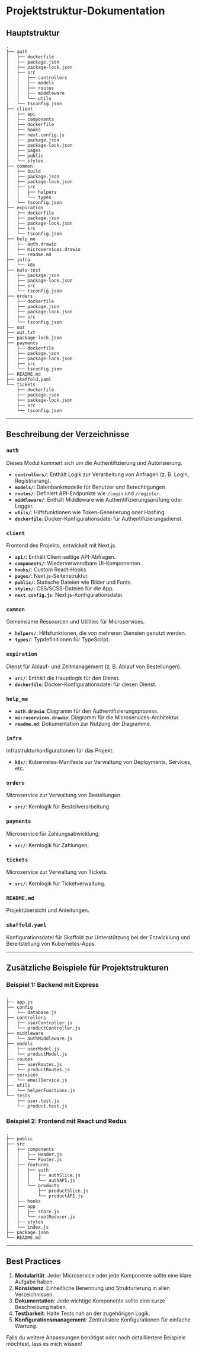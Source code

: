 # Projektstruktur-Dokumentation

## Hauptstruktur

```
.
├── auth
│   ├── dockerfile
│   ├── package.json
│   ├── package-lock.json
│   ├── src
│   │   ├── controllers
│   │   ├── models
│   │   ├── routes
│   │   ├── middleware
│   │   └── utils
│   └── tsconfig.json
├── client
│   ├── api
│   ├── components
│   ├── dockerfile
│   ├── hooks
│   ├── next.config.js
│   ├── package.json
│   ├── package-lock.json
│   ├── pages
│   ├── public
│   └── styles
├── common
│   ├── build
│   ├── package.json
│   ├── package-lock.json
│   ├── src
│   │   ├── helpers
│   │   └── types
│   └── tsconfig.json
├── expiration
│   ├── dockerfile
│   ├── package.json
│   ├── package-lock.json
│   ├── src
│   └── tsconfig.json
├── help_me
│   ├── auth.drawio
│   ├── microservices.drawio
│   └── readme.md
├── infra
│   └── k8s
├── nats-test
│   ├── package.json
│   ├── package-lock.json
│   ├── src
│   └── tsconfig.json
├── orders
│   ├── dockerfile
│   ├── package.json
│   ├── package-lock.json
│   ├── src
│   └── tsconfig.json
├── out
├── out.txt
├── package-lock.json
├── payments
│   ├── dockerfile
│   ├── package.json
│   ├── package-lock.json
│   ├── src
│   └── tsconfig.json
├── README.md
├── skaffold.yaml
└── tickets
    ├── dockerfile
    ├── package.json
    ├── package-lock.json
    ├── src
    └── tsconfig.json
```

---

## Beschreibung der Verzeichnisse

### `auth`

Dieses Modul kümmert sich um die Authentifizierung und Autorisierung.

- **`controllers/`**: Enthält Logik zur Verarbeitung von Anfragen (z. B. Login, Registrierung).
- **`models/`**: Datenbankmodelle für Benutzer und Berechtigungen.
- **`routes/`**: Definiert API-Endpunkte wie `/login` und `/register`.
- **`middleware/`**: Enthält Middleware wie Authentifizierungsprüfung oder Logger.
- **`utils/`**: Hilfsfunktionen wie Token-Generierung oder Hashing.
- **`dockerfile`**: Docker-Konfigurationsdatei für Authentifizierungsdienst.

### `client`

Frontend des Projekts, entwickelt mit Next.js.

- **`api/`**: Enthält Client-seitige API-Abfragen.
- **`components/`**: Wiederverwendbare UI-Komponenten.
- **`hooks/`**: Custom React-Hooks.
- **`pages/`**: Next.js-Seitenstruktur.
- **`public/`**: Statische Dateien wie Bilder und Fonts.
- **`styles/`**: CSS/SCSS-Dateien für die App.
- **`next.config.js`**: Next.js-Konfigurationsdatei.

### `common`

Gemeinsame Ressourcen und Utilities für Microservices.

- **`helpers/`**: Hilfsfunktionen, die von mehreren Diensten genutzt werden.
- **`types/`**: Typdefinitionen für TypeScript.

### `expiration`

Dienst für Ablauf- und Zeitmanagement (z. B. Ablauf von Bestellungen).

- **`src/`**: Enthält die Hauptlogik für den Dienst.
- **`dockerfile`**: Docker-Konfigurationsdatei für diesen Dienst.

### `help_me`

- **`auth.drawio`**: Diagramm für den Authentifizierungsprozess.
- **`microservices.drawio`**: Diagramm für die Microservices-Architektur.
- **`readme.md`**: Dokumentation zur Nutzung der Diagramme.

### `infra`

Infrastrukturkonfigurationen für das Projekt.

- **`k8s/`**: Kubernetes-Manifeste zur Verwaltung von Deployments, Services, etc.

### `orders`

Microservice zur Verwaltung von Bestellungen.

- **`src/`**: Kernlogik für Bestellverarbeitung.

### `payments`

Microservice für Zahlungsabwicklung.

- **`src/`**: Kernlogik für Zahlungen.

### `tickets`

Microservice zur Verwaltung von Tickets.

- **`src/`**: Kernlogik für Ticketverwaltung.

### `README.md`

Projektübersicht und Anleitungen.

### `skaffold.yaml`

Konfigurationsdatei für Skaffold zur Unterstützung bei der Entwicklung und Bereitstellung von Kubernetes-Apps.

---

## Zusätzliche Beispiele für Projektstrukturen

### Beispiel 1: Backend mit Express

```
.
├── app.js
├── config
│   └── database.js
├── controllers
│   ├── userController.js
│   └── productController.js
├── middleware
│   └── authMiddleware.js
├── models
│   ├── userModel.js
│   └── productModel.js
├── routes
│   ├── userRoutes.js
│   └── productRoutes.js
├── services
│   └── emailService.js
├── utils
│   └── helperFunctions.js
└── tests
    ├── user.test.js
    └── product.test.js
```

### Beispiel 2: Frontend mit React und Redux

```
.
├── public
├── src
│   ├── components
│   │   ├── Header.js
│   │   └── Footer.js
│   ├── features
│   │   ├── auth
│   │   │   ├── authSlice.js
│   │   │   └── authAPI.js
│   │   └── products
│   │       ├── productSlice.js
│   │       └── productAPI.js
│   ├── hooks
│   ├── app
│   │   ├── store.js
│   │   └── rootReducer.js
│   ├── styles
│   └── index.js
├── package.json
└── README.md
```

---

## Best Practices

1. **Modularität**: Jeder Microservice oder jede Komponente sollte eine klare Aufgabe haben.
2. **Konsistenz**: Einheitliche Benennung und Strukturierung in allen Verzeichnissen.
3. **Dokumentation**: Jede wichtige Komponente sollte eine kurze Beschreibung haben.
4. **Testbarkeit**: Halte Tests nah an der zugehörigen Logik.
5. **Konfigurationsmanagement**: Zentralisiere Konfigurationen für einfache Wartung.

Falls du weitere Anpassungen benötigst oder noch detailliertere Beispiele möchtest, lass es mich wissen!
